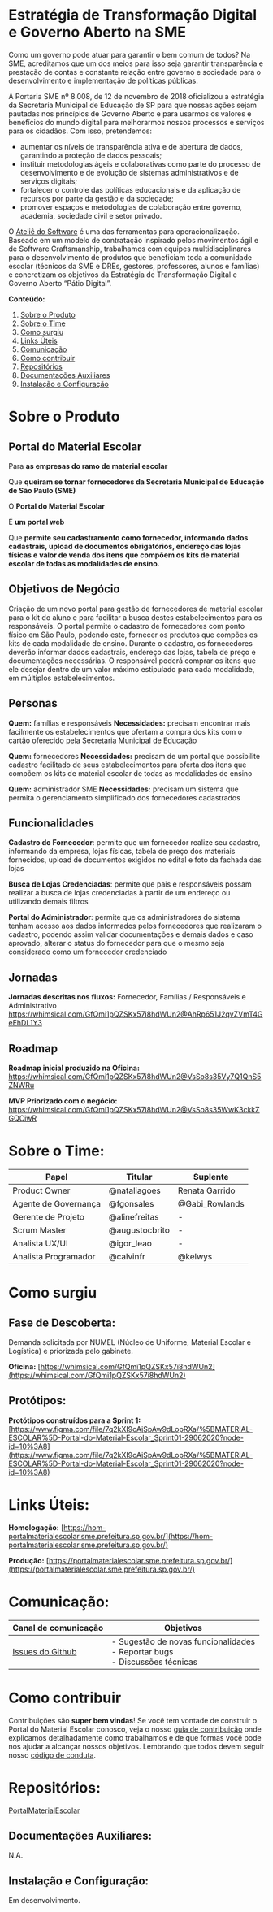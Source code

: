 # Estratégia de Transformação Digital e Governo Aberto na SME

Como um governo pode atuar para garantir o bem comum de todos? Na SME, acreditamos que um dos meios para isso seja garantir transparência e prestação de contas e constante relação entre governo e sociedade para o desenvolvimento e implementação de políticas públicas. 

A Portaria SME nº 8.008, de 12 de novembro de 2018 oficializou a estratégia da Secretaria Municipal de Educação de SP para que nossas ações sejam pautadas nos princípios de Governo Aberto e para usarmos os valores e benefícios do mundo digital para melhorarmos nossos processos e serviços para os cidadãos. 
Com isso, pretendemos: 
- aumentar os níveis de transparência ativa e de abertura de dados, garantindo a proteção de dados pessoais; 
- instituir metodologias ágeis e colaborativas como parte do processo de desenvolvimento e de evolução de sistemas administrativos e de serviços digitais; 
- fortalecer o controle das políticas educacionais e da aplicação de recursos por parte da gestão e da sociedade; 
- promover espaços e metodologias de colaboração entre governo, academia, sociedade civil e setor privado. 

O [Ateliê do Software](http://forum.govit.prefeitura.sp.gov.br/uploads/default/original/1X/c88a4715eb3f9fc3ceb882c1f6afe9e308805a17.pdf) é uma das ferramentas para operacionalização. Baseado em um modelo de contratação inspirado pelos movimentos ágil e de Software Craftsmanship, trabalhamos com equipes multidisciplinares para o desenvolvimento de produtos que beneficiam toda a comunidade escolar (técnicos da SME e DREs, gestores, professores, alunos e famílias) e concretizam os objetivos da Estratégia de Transformação Digital e Governo Aberto “Pátio Digital”.

**Conteúdo:**
 1. [Sobre o Produto](#Sobre-o-Produto)
 2. [Sobre o Time](#Sobre-o-Time)
 3. [Como surgiu](#Como-surgiu)
 4. [Links Úteis](#Links-Úteis)
 5. [Comunicação](#Comunicação)
 6. [Como contribuir](#como-contribuir)
 7. [Repositórios](#Repositórios)
 8. [Documentações Auxiliares](#Documentações-Auxiliares)
 9. [Instalação e Configuração](#Instalação-e-Configuração)

# Sobre o Produto

## Portal do Material Escolar

Para **as empresas do ramo de material escolar**

Que **queiram se tornar fornecedores da Secretaria Municipal de Educação de São Paulo (SME)**

O **Portal do Material Escolar**

É **um portal web** 

Que **permite seu cadastramento como fornecedor, informando dados cadastrais, upload de documentos obrigatórios, endereço das lojas físicas e valor de venda dos itens que compõem os kits de material escolar de todas as modalidades de ensino.**

## Objetivos de Negócio

Criação de um novo portal para gestão de fornecedores de material escolar para o kit do aluno e para facilitar a busca destes estabelecimentos para os responsáveis. O portal permite o cadastro de fornecedores com ponto físico em São Paulo, podendo este, fornecer os produtos que compões os kits de cada modalidade de ensino. Durante o cadastro, os fornecedores deverão informar dados cadastrais, endereço das lojas, tabela de preço e documentações necessárias. O responsável poderá comprar os itens que ele desejar dentro de um valor máximo estipulado para cada modalidade, em múltiplos estabelecimentos. 

## Personas

**Quem:** famílias e responsáveis 
**Necessidades:** precisam encontrar mais facilmente os estabelecimentos que ofertam a compra dos kits com o cartão oferecido pela Secretaria Municipal de Educação 

**Quem:** fornecedores
**Necessidades:** precisam de um portal que possibilite cadastro facilitado de seus estabelecimentos para oferta dos itens que compõem os kits de material escolar de todas as modalidades de ensino

**Quem:** administrador SME
**Necessidades:** precisam um sistema que permita o gerenciamento simplificado dos fornecedores cadastrados

## Funcionalidades

**Cadastro do Fornecedor**: permite que um fornecedor realize seu cadastro, informando da empresa, lojas físicas, tabela de preço dos materiais fornecidos, upload de documentos exigidos no edital e foto da fachada das lojas

**Busca de Lojas Credenciadas**: permite que pais e responsáveis possam realizar a busca de lojas credenciadas à partir de um endereço ou utilizando demais filtros

**Portal do Administrador**: permite que os administradores do sistema tenham acesso aos dados informados pelos fornecedores que realizaram o cadastro, podendo assim validar documentações e demais dados e caso aprovado, alterar o status do fornecedor para que o mesmo seja considerado como um fornecedor credenciado

## Jornadas

**Jornadas descritas nos fluxos:** Fornecedor, Famílias / Responsáveis e Administrativo
https://whimsical.com/GfQmi1pQZSKx57i8hdWUn2@AhRp651J2qvZVmT4GeEhDL1Y3

## Roadmap

**Roadmap inicial produzido na Oficina:**
https://whimsical.com/GfQmi1pQZSKx57i8hdWUn2@VsSo8s35Vy7Q1QnS5ZNWRu

**MVP Priorizado com o negócio:**
https://whimsical.com/GfQmi1pQZSKx57i8hdWUn2@VsSo8s35WwK3ckkZGQCiwR

# Sobre o Time:

<table>
<thead>
<tr>
<th>Papel</th>
<th>Titular</th>
<th>Suplente</th>
</tr>
</thead>
<tbody>
<tr>
<td>Product Owner</td>
<td>@nataliagoes</td>
<td>Renata Garrido</td>
</tr>
<tr>
<td>Agente de Governança</td>
<td>@fgonsales</td>
<td>@Gabi_Rowlands</td>
</tr>
<tr>
<td>Gerente de Projeto</td>
<td>@alinefreitas</td>
<td>-</td>
</tr>
<tr>
<td>Scrum Master</td>
<td>@augustocbrito</td>
<td>-</td>
</tr>
<tr>
<td>Analista UX/UI</td>
<td>@igor_leao</td>
<td>-</td>
</tr>
<tr>
<td>Analista Programador</td>
<td>@calvinfr</td>
<td>@kelwys</td>
</tr>
</tbody>
</table>

# Como surgiu

## Fase de Descoberta:

Demanda solicitada por NUMEL (Núcleo de Uniforme, Material Escolar e Logística) e priorizada pelo gabinete.

**Oficina:**
[https://whimsical.com/GfQmi1pQZSKx57i8hdWUn2](https://whimsical.com/GfQmi1pQZSKx57i8hdWUn2)

## Protótipos:

**Protótipos construídos para a Sprint 1:** 
[https://www.figma.com/file/7q2kXI9oAjSpAw9dLopRXa/%5BMATERIAL-ESCOLAR%5D-Portal-do-Material-Escolar_Sprint01-29062020?node-id=10%3A8](https://www.figma.com/file/7q2kXI9oAjSpAw9dLopRXa/%5BMATERIAL-ESCOLAR%5D-Portal-do-Material-Escolar_Sprint01-29062020?node-id=10%3A8)

# Links Úteis:

**Homologação:**
[https://hom-portalmaterialescolar.sme.prefeitura.sp.gov.br/](https://hom-portalmaterialescolar.sme.prefeitura.sp.gov.br/)

**Produção:**
[https://portalmaterialescolar.sme.prefeitura.sp.gov.br/](https://portalmaterialescolar.sme.prefeitura.sp.gov.br/)

# Comunicação:

| Canal de comunicação | Objetivos |
|----------------------|-----------|
| [Issues do Github](https://github.com/prefeiturasp/PortalMaterialEscolar/issues) | - Sugestão de novas funcionalidades<br> - Reportar bugs<br> - Discussões técnicas |

# Como contribuir

Contribuições são **super bem vindas**! Se você tem vontade de construir o Portal do Material Escolar conosco, veja o nosso [guia de contribuição](./CONTRIBUTING.md) onde explicamos detalhadamente como trabalhamos e de que formas você pode nos ajudar a alcançar nossos objetivos. Lembrando que todos devem seguir  nosso [código de conduta](./CODEOFCONDUCT.md).

# Repositórios:

[PortalMaterialEscolar](https://github.com/prefeiturasp/PortalMaterialEscolar)

## Documentações Auxiliares:

N.A.

## Instalação e Configuração:

Em desenvolvimento.
